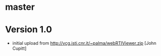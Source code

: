 # master 

# Version 1.0

* initial upload from http://vcg.isti.cnr.it/~palma/webRTIViewer.zip [John Cupitt]
